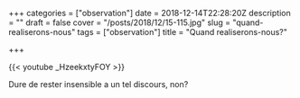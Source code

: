 +++
categories = ["observation"]
date = 2018-12-14T22:28:20Z
description = ""
draft = false
cover = "/posts/2018/12/15-115.jpg"
slug = "quand-realiserons-nous"
tags = ["observation"]
title = "Quand realiserons-nous?"

+++

{{< youtube _HzeekxtyFOY >}}

Dure de rester insensible a un tel discours, non?
